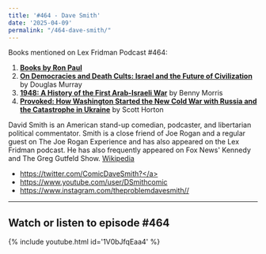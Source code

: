 ```yaml
---
title: '#464 - Dave Smith'
date: '2025-04-09'
permalink: "/464-dave-smith/"
---
```


Books mentioned on Lex Fridman Podcast #464:

1. <b><a href="https://amzn.to/3GNgCJC" target="_blank" rel="sponsored noopener noreferrer">Books by Ron Paul</a></b> 
2. <b><a href="https://amzn.to/4d8Jk3n" target="_blank" rel="sponsored noopener noreferrer">On Democracies and Death Cults: Israel and the Future of Civilization</a></b> by Douglas Murray
3. <b><a href="https://amzn.to/4d8ElQf" target="_blank" rel="sponsored noopener noreferrer">1948: A History of the First Arab-Israeli War</a></b> by Benny Morris
4. <b><a href="https://amzn.to/3RRUEr5" target="_blank" rel="sponsored noopener noreferrer">Provoked: How Washington Started the New Cold War with Russia and the Catastrophe in Ukraine</a></b> by Scott Horton

<!--more-->

David Smith is an American stand-up comedian, podcaster, and libertarian political commentator. Smith is a close friend of Joe Rogan and a regular guest on The Joe Rogan Experience and has also appeared on the Lex Fridman podcast. He has also frequently appeared on Fox News' Kennedy and The Greg Gutfeld Show. <a href="https://en.wikipedia.org/wiki/Dave_Smith_(comedian)" target="_blank">Wikipedia</a>

- <a href="https://twitter.com/ComicDaveSmith?" target="_blank">https://twitter.com/ComicDaveSmith?</a>
- <a href="https://www.youtube.com/user/DSmithcomic" target="_blank">https://www.youtube.com/user/DSmithcomic</a>
- <a href="https://www.instagram.com/theproblemdavesmith/" target="_blank">https://www.instagram.com/theproblemdavesmith//</a>

- - - - - -

## Watch or listen to episode #464

{% include youtube.html id='1V0bJfqEaa4' %}